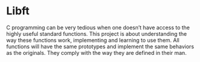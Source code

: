 # Libft
C programming can be very tedious when one doesn’t have access to the highly useful standard functions. This project is about understanding the way these functions work, implementing and learning to use them. All functions will have the same prototypes and implement the same behaviors as the originals. They comply with the way they are defined in their man.
